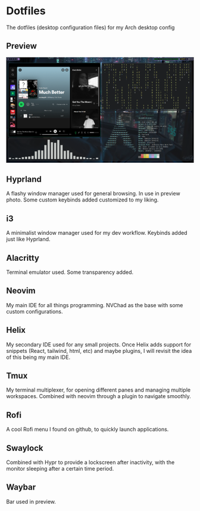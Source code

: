 # Dotfiles
The dotfiles (desktop configuration files) for my Arch desktop config

## Preview
![alt text](https://github.com/CheckToSee/dotfiles/blob/main/config_preview.png)

## Hyprland
A flashy window manager used for general browsing. In use in preview photo. Some custom keybinds added customized to my liking.

## i3
A minimalist window manager used for my dev workflow. Keybinds added just like Hyprland.

## Alacritty
Terminal emulator used. Some transparency added.

## Neovim
My main IDE for all things programming. NVChad as the base with some custom configurations.

## Helix
My secondary IDE used for any small projects. Once Helix adds support for snippets (React, tailwind, html, etc) and maybe plugins, I will revisit the idea of this being my main IDE.

## Tmux
My terminal multiplexer, for opening different panes and managing multiple workspaces. Combined with neovim through a plugin to navigate smoothly.

## Rofi
A cool Rofi menu I found on github, to quickly launch applications.

## Swaylock
Combined with Hypr to provide a lockscreen after inactivity, with the monitor sleeping after a certain time period.

## Waybar
Bar used in preview.

